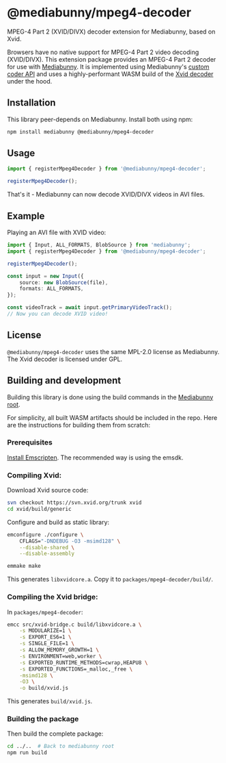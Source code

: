 # @mediabunny/mpeg4-decoder

MPEG-4 Part 2 (XVID/DIVX) decoder extension for Mediabunny, based on Xvid.

Browsers have no native support for MPEG-4 Part 2 video decoding (XVID/DIVX). This extension package provides an MPEG-4 Part 2 decoder for use with [Mediabunny](https://github.com/Vanilagy/mediabunny). It is implemented using Mediabunny's [custom coder API](https://mediabunny.dev/guide/supported-formats-and-codecs#custom-coders) and uses a highly-performant WASM build of the [Xvid decoder](https://www.xvid.com/) under the hood.

## Installation

This library peer-depends on Mediabunny. Install both using npm:
```bash
npm install mediabunny @mediabunny/mpeg4-decoder
```

## Usage

```ts
import { registerMpeg4Decoder } from '@mediabunny/mpeg4-decoder';

registerMpeg4Decoder();
```

That's it - Mediabunny can now decode XVID/DIVX videos in AVI files.

## Example

Playing an AVI file with XVID video:

```ts
import { Input, ALL_FORMATS, BlobSource } from 'mediabunny';
import { registerMpeg4Decoder } from '@mediabunny/mpeg4-decoder';

registerMpeg4Decoder();

const input = new Input({
    source: new BlobSource(file),
    formats: ALL_FORMATS,
});

const videoTrack = await input.getPrimaryVideoTrack();
// Now you can decode XVID video!
```

## License

`@mediabunny/mpeg4-decoder` uses the same MPL-2.0 license as Mediabunny. The Xvid decoder is licensed under GPL.

## Building and development

Building this library is done using the build commands in the [Mediabunny root](https://github.com/Vanilagy/mediabunny).

For simplicity, all built WASM artifacts should be included in the repo. Here are the instructions for building them from scratch:

### Prerequisites

[Install Emscripten](https://emscripten.org/docs/getting_started/downloads.html). The recommended way is using the emsdk.

### Compiling Xvid:

Download Xvid source code:
```bash
svn checkout https://svn.xvid.org/trunk xvid
cd xvid/build/generic
```

Configure and build as static library:
```bash
emconfigure ./configure \
    CFLAGS="-DNDEBUG -O3 -msimd128" \
    --disable-shared \
    --disable-assembly

emmake make
```

This generates `libxvidcore.a`. Copy it to `packages/mpeg4-decoder/build/`.

### Compiling the Xvid bridge:

In `packages/mpeg4-decoder`:

```bash
emcc src/xvid-bridge.c build/libxvidcore.a \
    -s MODULARIZE=1 \
    -s EXPORT_ES6=1 \
    -s SINGLE_FILE=1 \
    -s ALLOW_MEMORY_GROWTH=1 \
    -s ENVIRONMENT=web,worker \
    -s EXPORTED_RUNTIME_METHODS=cwrap,HEAPU8 \
    -s EXPORTED_FUNCTIONS=_malloc,_free \
    -msimd128 \
    -O3 \
    -o build/xvid.js
```

This generates `build/xvid.js`.

### Building the package

Then build the complete package:
```bash
cd ../..  # Back to mediabunny root
npm run build
```